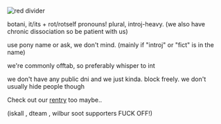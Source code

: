 ![red divider](https://64.media.tumblr.com/f7ca9638bdab59483ed345ef70827ae7/b5a54a69960eefcd-84/s2048x3072/a225574b63ec42c14a1e60b9032e66b5fd5038a4.png)

botani, it/its + rot/rotself pronouns! plural, introj-heavy. (we also have chronic dissociation so be patient with us)

use pony name or ask, we don't mind. (mainly if "introj" or "fict" is in the name)

we're commonly offtab, so preferably whisper to int

we don't have any public dni and we just kinda. block freely. we don't usually hide people though

Check out our [rentry](https://rentry.org/emperorgrumbot) too maybe..


(iskall , dteam , wilbur soot supporters FUCK OFF!)
